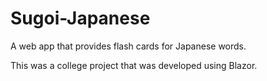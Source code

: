 # Sugoi-Japanese
A web app that provides flash cards for Japanese words.

This was a college project that was developed using Blazor.
